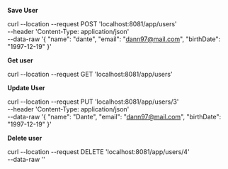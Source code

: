 **Save User**

curl --location --request POST 'localhost:8081/app/users' \
--header 'Content-Type: application/json' \
--data-raw '{
    "name": "dante",
    "email": "dann97@mail.com",
    "birthDate": "1997-12-19"
}'

**Get user**

curl --location --request GET 'localhost:8081/app/users'

**Update User**

curl --location --request PUT 'localhost:8081/app/users/3' \
--header 'Content-Type: application/json' \
--data-raw '{
    "name": "Dante",
    "email": "dann97@mail.com",
    "birthDate": "1997-12-19"
}'

**Delete user**

curl --location --request DELETE 'localhost:8081/app/users/4' \
--data-raw ''
